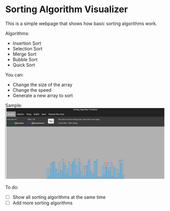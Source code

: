 # Sorting Algorithm Visualizer

This is a simple webpage that shows how basic sorting algorithms work.

Algorithms:
- Insertion Sort
- Selection Sort
- Merge Sort
- Bubble Sort
- Quick Sort 

You can:
- Change the size of the array
- Change the speed
- Generate a new array to sort

Sample:
![](https://github.com/JC-Tan/Sorting/blob/main/gif/Sorting.gif)

To do:
- [ ] Show all sorting algorithms at the same time
- [ ] Add more sorting algorithms